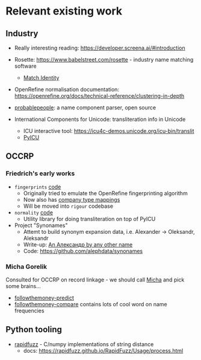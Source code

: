 # Relevant existing work

## Industry

* Really interesting reading: https://developer.screena.ai/#introduction 
* Rosette: https://www.babelstreet.com/rosette - industry name matching software
    * [Match Identity](https://www.babelstreet.com/rosette/match-identity)
* OpenRefine normalisation documentation: https://openrefine.org/docs/technical-reference/clustering-in-depth
* [probablepeople](https://parserator.datamade.us/probablepeople/): a name component parser, open source

* International Components for Unicode: transliteration info in Unicode
    * ICU interactive tool: https://icu4c-demos.unicode.org/icu-bin/translit 
    * [PyICU](https://pypi.org/project/PyICU/)

## OCCRP

### Friedrich's early works

* `fingerprints` [code](https://github.com/alephdata/fingerprints)
    * Originally tried to emulate the OpenRefine fingerprinting algorithm
    * Now also has [company type mappings](https://github.com/alephdata/fingerprints/blob/main/fingerprints/types/types.yml)
    * Will be moved into `rigour` codebase
* `normality` [code](https://github.com/pudo/normality)
    * Utility library for doing transliteration on top of PyICU
* Project "Synonames"
    * Attemt to build synonym expansion data, i.e. Alexander -> Oleksandr, Aleksandr
    * Write-up: [An Александр by any other name](https://medium.com/occrp-unreported/an-%D0%B0%D0%BB%D0%B5%D0%BA%D1%81%D0%B0%D0%BD%D0%B4%D1%80-by-any-other-name-819525c82d8)
    * Code: https://github.com/alephdata/synonames 

### Micha Gorelik

Consulted for OCCRP on record linkage - we should call [Micha](https://micha.codes/) and pick some brains...

* [followthemoney-predict](https://github.com/alephdata/followthemoney-predict/tree/master)
* [followthemoney-compare](https://github.com/alephdata/followthemoney-compare) contains lots of cool word on name frequencies

## Python tooling

* [rapidfuzz](https://github.com/rapidfuzz/RapidFuzz) - C/numpy implementations of string distance
    * docs: https://rapidfuzz.github.io/RapidFuzz/Usage/process.html 